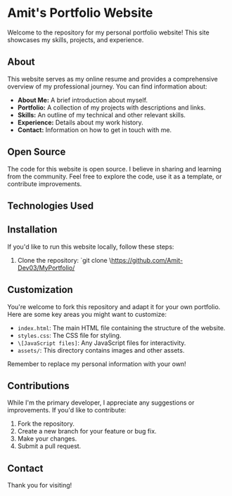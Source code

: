 # Amit's Portfolio Website

Welcome to the repository for my personal portfolio website! This site showcases my skills, projects, and experience.

## About

This website serves as my online resume and provides a comprehensive overview of my professional journey. You can find information about:

* **About Me:** A brief introduction about myself.
* **Portfolio:** A collection of my projects with descriptions and links.
* **Skills:** An outline of my technical and other relevant skills.
* **Experience:** Details about my work history.
* **Contact:** Information on how to get in touch with me.

## Open Source

The code for this website is open source. I believe in sharing and learning from the community. Feel free to explore the code, use it as a template, or contribute improvements.

## Technologies Used

## Installation

If you'd like to run this website locally, follow these steps:

1.  Clone the repository: `git clone \https://github.com/Amit-Dev03/MyPortfolio/

## Customization

You're welcome to fork this repository and adapt it for your own portfolio. Here are some key areas you might want to customize:

* `index.html`: The main HTML file containing the structure of the website.
* `styles.css`: The CSS file for styling.
* `\[JavaScript files]`: Any JavaScript files for interactivity.
* `assets/`: This directory contains images and other assets.

Remember to replace my personal information with your own!

## Contributions

While I'm the primary developer, I appreciate any suggestions or improvements. If you'd like to contribute:

1.  Fork the repository.
2.  Create a new branch for your feature or bug fix.
3.  Make your changes.
4.  Submit a pull request.

## Contact

Thank you for visiting!

